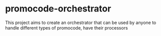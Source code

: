 # promocode-orchestrator
This project aims to create an orchestrator that can be used by anyone to handle different types of promocode, have their processors
